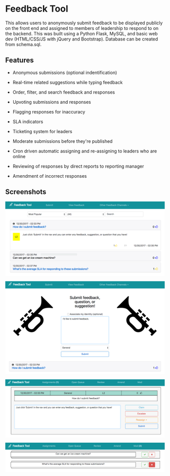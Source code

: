 # Feedback Tool

This allows users to anonymously submit feedback to be displayed publicly on the front end and assigned to members of leadership to respond to on the backend. This was built using a Python Flask, MySQL, and basic web dev (HTML/CSS/JS with jQuery and Bootstrap). Database can be created from schema.sql.

## Features

* Anonymous submissions (optional indentification)
* Real-time related suggestions while typing feedback
* Order, filter, and search feedback and responses
* Upvoting submissions and responses
* Flagging responses for inaccuracy
* SLA indicators

* Ticketing system for leaders
* Moderate submissions before they're published
* Cron driven automatic assigning and re-assigning to leaders who are online
* Reviewing of responses by direct reports to reporting manager
* Amendment of incorrect responses

## Screenshots

![alt text](https://github.com/rendellb/feedback-tool/blob/master/screenshots/user1.png "User View")

![alt text](https://github.com/rendellb/feedback-tool/blob/master/screenshots/user2.png "User Submission")

![alt text](https://github.com/rendellb/feedback-tool/blob/master/screenshots/leader1.png "Leadership View")

![alt text](https://github.com/rendellb/feedback-tool/blob/master/screenshots/leader2.png "Moderation")